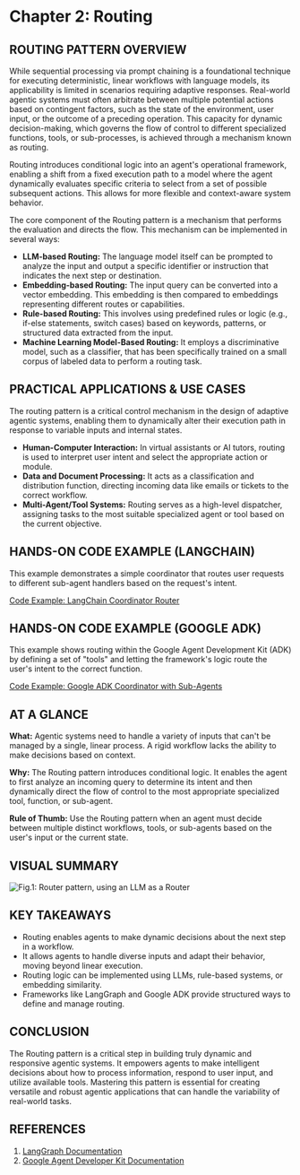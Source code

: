 # Chapter 2: Routing

## ROUTING PATTERN OVERVIEW

While sequential processing via prompt chaining is a foundational technique for executing deterministic, linear workflows with language models, its applicability is limited in scenarios requiring adaptive responses. Real-world agentic systems must often arbitrate between multiple potential actions based on contingent factors, such as the state of the environment, user input, or the outcome of a preceding operation. This capacity for dynamic decision-making, which governs the flow of control to different specialized functions, tools, or sub-processes, is achieved through a mechanism known as routing.

Routing introduces conditional logic into an agent's operational framework, enabling a shift from a fixed execution path to a model where the agent dynamically evaluates specific criteria to select from a set of possible subsequent actions. This allows for more flexible and context-aware system behavior.

The core component of the Routing pattern is a mechanism that performs the evaluation and directs the flow. This mechanism can be implemented in several ways:

*   **LLM-based Routing:** The language model itself can be prompted to analyze the input and output a specific identifier or instruction that indicates the next step or destination.
*   **Embedding-based Routing:** The input query can be converted into a vector embedding. This embedding is then compared to embeddings representing different routes or capabilities.
*   **Rule-based Routing:** This involves using predefined rules or logic (e.g., if-else statements, switch cases) based on keywords, patterns, or structured data extracted from the input.
*   **Machine Learning Model-Based Routing:** It employs a discriminative model, such as a classifier, that has been specifically trained on a small corpus of labeled data to perform a routing task.

## PRACTICAL APPLICATIONS & USE CASES

The routing pattern is a critical control mechanism in the design of adaptive agentic systems, enabling them to dynamically alter their execution path in response to variable inputs and internal states.

- **Human-Computer Interaction:** In virtual assistants or AI tutors, routing is used to interpret user intent and select the appropriate action or module.
- **Data and Document Processing:** It acts as a classification and distribution function, directing incoming data like emails or tickets to the correct workflow.
- **Multi-Agent/Tool Systems:** Routing serves as a high-level dispatcher, assigning tasks to the most suitable specialized agent or tool based on the current objective.

## HANDS-ON CODE EXAMPLE (LANGCHAIN)

This example demonstrates a simple coordinator that routes user requests to different sub-agent handlers based on the request's intent.

[Code Example: LangChain Coordinator Router](../snippets/routing-langchain-coordinator-router.py)

## HANDS-ON CODE EXAMPLE (GOOGLE ADK)

This example shows routing within the Google Agent Development Kit (ADK) by defining a set of "tools" and letting the framework's logic route the user's intent to the correct function.

[Code Example: Google ADK Coordinator with Sub-Agents](../snippets/routing-google-adk-coordinator-subagents.py)

## AT A GLANCE

**What:** Agentic systems need to handle a variety of inputs that can't be managed by a single, linear process. A rigid workflow lacks the ability to make decisions based on context.

**Why:** The Routing pattern introduces conditional logic. It enables the agent to first analyze an incoming query to determine its intent and then dynamically direct the flow of control to the most appropriate specialized tool, function, or sub-agent.

**Rule of Thumb:** Use the Routing pattern when an agent must decide between multiple distinct workflows, tools, or sub-agents based on the user's input or the current state.

## VISUAL SUMMARY

![Fig.1: Router pattern, using an LLM as a Router](placeholder_for_fig1)

## KEY TAKEAWAYS

*   Routing enables agents to make dynamic decisions about the next step in a workflow.
*   It allows agents to handle diverse inputs and adapt their behavior, moving beyond linear execution.
*   Routing logic can be implemented using LLMs, rule-based systems, or embedding similarity.
*   Frameworks like LangGraph and Google ADK provide structured ways to define and manage routing.

## CONCLUSION

The Routing pattern is a critical step in building truly dynamic and responsive agentic systems. It empowers agents to make intelligent decisions about how to process information, respond to user input, and utilize available tools. Mastering this pattern is essential for creating versatile and robust agentic applications that can handle the variability of real-world tasks.

## REFERENCES

1.  [LangGraph Documentation](https://www.langchain.com/)
2.  [Google Agent Developer Kit Documentation](https://google.github.io/adk-docs/)
